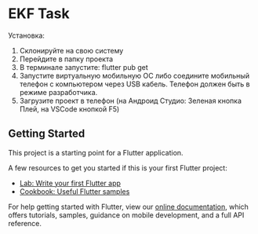 # EKF Task

Установка:

1. Склонируйте на свою систему
2. Перейдите в папку проекта
3. В терминале запустите: flutter pub get
4. Запустите виртуальную мобильную ОС либо соедините мобильный телефон с компьютером через USB кабель. Телефон должен быть в режиме разработчика.
5. Загрузите проект в телефон (на Андроид Студио: Зеленая кнопка Плей, на VSCode кнопкой F5)

## Getting Started

This project is a starting point for a Flutter application.

A few resources to get you started if this is your first Flutter project:

- [Lab: Write your first Flutter app](https://flutter.dev/docs/get-started/codelab)
- [Cookbook: Useful Flutter samples](https://flutter.dev/docs/cookbook)

For help getting started with Flutter, view our
[online documentation](https://flutter.dev/docs), which offers tutorials,
samples, guidance on mobile development, and a full API reference.
